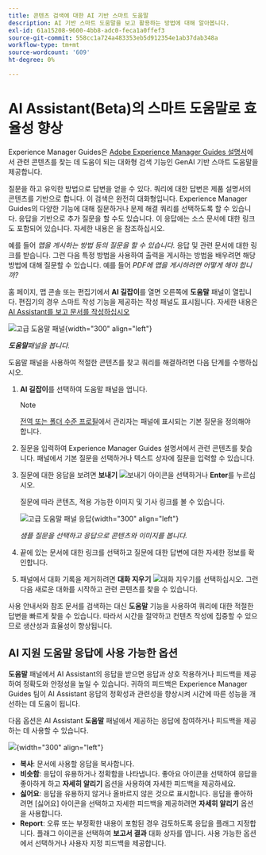 ```yaml
---
title: 콘텐츠 검색에 대한 AI 기반 스마트 도움말
description: AI 기반 스마트 도움말을 보고 활용하는 방법에 대해 알아봅니다.
exl-id: 61a15208-9600-4bb8-adc0-feca1a0ffef3
source-git-commit: 558cc1a724a483353eb5d912354e1ab37dab348a
workflow-type: tm+mt
source-wordcount: '609'
ht-degree: 0%

---
```


# AI Assistant(Beta)의 스마트 도움말로 효율성 향상

Experience Manager Guides은 [Adobe Experience Manager Guides 설명서](https://experienceleague.adobe.com/en/docs/experience-manager-guides/using/overview)에서 관련 콘텐츠를 찾는 데 도움이 되는 대화형 검색 기능인 GenAI 기반 스마트 도움말을 제공합니다.

질문을 하고 유익한 방법으로 답변을 얻을 수 있다. 쿼리에 대한 답변은 제품 설명서의 콘텐츠를 기반으로 합니다. 이 검색은 완전히 대화형입니다. Experience Manager Guides의 다양한 기능에 대해 질문하거나 문제 해결 쿼리를 선택하도록 할 수 있습니다. 응답을 기반으로 추가 질문을 할 수도 있습니다. 이 응답에는 소스 문서에 대한 링크도 포함되어 있습니다. 자세한 내용은 을 참조하십시오.

예를 들어 *맵을 게시하는 방법 등의 질문을 할 수 있습니다.* 응답 및 관련 문서에 대한 링크를 받습니다. 그런 다음 특정 방법을 사용하여 출력을 게시하는 방법을 배우려면 해당 방법에 대해 질문할 수 있습니다. 예를 들어 *PDF에 맵을 게시하려면 어떻게 해야 합니까?*

홈 페이지, 맵 콘솔 또는 편집기에서 **AI 길잡이**&#x200B;를 열면 오른쪽에 **도움말** 패널이 열립니다. 편집기의 경우 스마트 작성 기능을 제공하는 작성 패널도 표시됩니다. 자세한 내용은 [AI Assistant를 보고 문서를 작성하십시오](./ai-assistant-right-panel.md)

![고급 도움말 패널](images/smart-help-panel.png){width="300" align="left"}

***도움말**&#x200B;패널을 봅니다.*

도움말 패널을 사용하여 적절한 콘텐츠를 찾고 쿼리를 해결하려면 다음 단계를 수행하십시오.

1. **AI 길잡이**&#x200B;를 선택하여 도움말 패널을 엽니다.

   >[!NOTE]
   >
   > [전역 또는 폴더 수준 프로필](../cs-install-guide/conf-folder-level.md#conf-ai-guides-assistant)에서 관리자는 패널에 표시되는 기본 질문을 정의해야 합니다.

1. 질문을 입력하여 Experience Manager Guides 설명서에서 관련 콘텐츠를 찾습니다. 패널에서 기본 질문을 선택하거나 텍스트 상자에 질문을 입력할 수 있습니다.

1. 질문에 대한 응답을 보려면 **보내기** ![보내기 아이콘](images/send-icon.svg)을 선택하거나 **Enter**&#x200B;를 누르십시오.

   질문에 따라 콘텐츠, 적용 가능한 이미지 및 기사 링크를 볼 수 있습니다.

   ![고급 도움말 패널 응답](images/smart-help-panel-response.png){width="300" align="left"}


   *샘플 질문을 선택하고 응답으로 콘텐츠와 이미지를 봅니다.*

1. 끝에 있는 문서에 대한 링크를 선택하고 질문에 대한 답변에 대한 자세한 정보를 확인합니다.


1. 패널에서 대화 기록을 제거하려면 **대화 지우기** ![대화 지우기](images/clear-conversation-icon.svg)를 선택하십시오. 그런 다음 새로운 대화를 시작하고 관련 콘텐츠를 찾을 수 있습니다.

사용 안내서와 참조 문서를 검색하는 대신 **도움말** 기능을 사용하여 쿼리에 대한 적절한 답변을 빠르게 찾을 수 있습니다. 따라서 시간을 절약하고 컨텐츠 작성에 집중할 수 있으므로 생산성과 효율성이 향상됩니다.

## AI 지원 도움말 응답에 사용 가능한 옵션

**도움말** 패널에서 AI Assistant의 응답을 받으면 응답과 상호 작용하거나 피드백을 제공하여 정확도와 안정성을 높일 수 있습니다. 귀하의 피드백은 Experience Manager Guides 팀이 AI Assistant 응답의 정확성과 관련성을 향상시켜 시간에 따른 성능을 개선하는 데 도움이 됩니다.

다음 옵션은 AI Assistant **도움말** 패널에서 제공하는 응답에 참여하거나 피드백을 제공하는 데 사용할 수 있습니다.

![](images/ai-assistant-response-options.png){width="300" align="left"}

- **복사**: 문서에 사용할 응답을 복사합니다.
- **비슷함**: 응답이 유용하거나 정확함을 나타냅니다. 좋아요 아이콘을 선택하여 응답을 좋아하게 하고 **자세히 알리기** 옵션을 사용하여 자세한 피드백을 제공하세요.
- **싫어요**: 응답을 유용하지 않거나 올바르지 않은 것으로 표시합니다. 응답을 좋아하려면 [싫어요] 아이콘을 선택하고 자세한 피드백을 제공하려면 **자세히 알리기** 옵션을 사용합니다.
- **Report**: 오류 또는 부정확한 내용이 포함된 경우 검토하도록 응답을 플래그 지정합니다. 플래그 아이콘을 선택하여 **보고서 결과** 대화 상자를 엽니다. 사용 가능한 옵션에서 선택하거나 사용자 지정 피드백을 제공합니다.